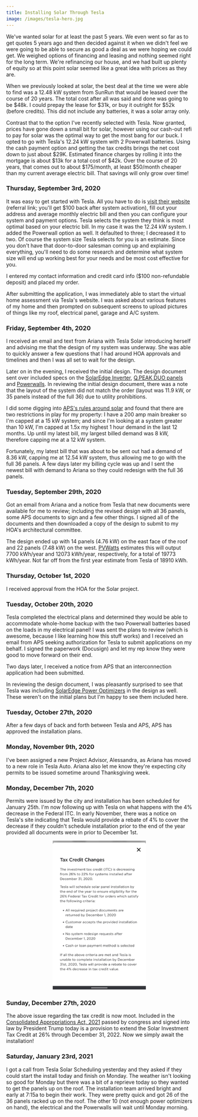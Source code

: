 ```yaml
---
title: Installing Solar Through Tesla
image: /images/tesla-hero.jpg
---
```


We've wanted solar for at least the past 5 years.  We even went so far as to get quotes 5 years ago and then decided against it when we didn't feel we were going to be able to secure as good a deal as we were hoping we could get.  We weighed options of financing and leasing and nothing seemed right for the long term.  We're refinancing our house, and we had built up plenty of equity so at this point solar seemed like a great idea with prices as they are.

When we previously looked at solar, the best deal at the time we were able to find was a 12.48 kW system from SunRun that would be leased over the course of 20 years.  The total cost after all was said and done was going to be $48k.  I could prepay the lease for $31k, or buy it outright for $52k (before credits).  This did not include any batteries, it was a solar array only.

Contrast that to the option I've recently selected with Tesla.  Now granted, prices have gone down a small bit for solar, however using our cash-out refi to pay for solar was the optimal way to get the most bang for our buck.  I opted to go with Tesla's 12.24 kW system with 2 Powerwall batteries.  Using the cash payment option and getting the tax credits brings the net cost down to just about $29K.  Estimated finance charges by rolling it into the mortgage is about $13k for a total cost of $42k.  Over the course of 20 years, that comes out to about $175/month, at least $50/month cheaper than my current average electric bill.  That savings will only grow over time!

### Thursday, September 3rd, 2020

It was easy to get started with Tesla.  All you have to do is [visit their website](https://www.tesla.com/energy/design?referral=matt16062) (referral link; you'll get $100 back after system activation), fill out your address and average monthly electric bill and then you can configure your system and payment options.  Tesla selects the system they think is most optimal based on your electric bill.  In my case it was the 12.24 kW system.  I added the Powerwall option as well.  It defaulted to three; I decreased it to two.  Of course the system size Tesla selects for you is an estimate.  Since you don't have that door-to-door salesman coming up and explaining everything, you'll need to do some research and determine what system size will end up working best for your needs and be most cost effective for you.

I entered my contact information and credit card info ($100 non-refundable deposit) and placed my order.

After submitting the application, I was immediately able to start the virtual home assessment via Tesla's website.  I was asked about various features of my home and then prompted on subsequent screens to upload pictures of things like my roof, electrical panel, garage and A/C system.

### Friday, September 4th, 2020

I received an email and text from Ariana with Tesla Solar introducing herself and advising me that the design of my system was underway.  She was able to quickly answer a few questions that I had around HOA approvals and timelines and then I was all set to wait for the design.

Later on in the evening, I received the initial design.  The design document sent over included specs on the [SolarEdge Inverter](https://www.solaredge.com/us/products/pv-inverter/single-phase#/), [Q.PEAK DUO panels](https://www.energysage.com/solar-panels/q-cells/2091/qpeak-duo-blk-g6-335/) and [Powerwalls](https://www.tesla.com/powerwall).  In reviewing the initial design document, there was a note that the layout of the system did not match the order (layout was 11.9 kW, or 35 panels instead of the full 36) due to utility prohibitions.  

I did some digging into [APS's rules around solar](https://www.aps.com/en/Residential/Service-Plans/Compare-Service-Plans/Renewable-Energy-Riders#RCPExportRider) and found that there are two restrictions in play for my property: I have a 200 amp main breaker so I'm capped at a 15 kW system; and since I'm looking at a system greater than 10 kW, I'm capped at 1.5x my highest 1 hour demand in the last 12 months.  Up until my latest bill, my largest billed demand was 8 kW, therefore capping me at a 12 kW system.  

Fortunately, my latest bill that was about to be sent out had a demand of 8.36 kW, capping me at 12.54 kW system, thus allowing me to go with the full 36 panels.  A few days later my billing cycle was up and I sent the newest bill with demand to Ariana so they could redesign with the full 36 panels.

### Tuesday, September 29th, 2020

Got an email from Ariana and a notice from Tesla that new documents were available for me to review; including the revised design with all 36 panels, some APS documents to sign and a few other things.  I signed all of the documents and then downloaded a copy of the design to submit to my HOA's architectural committee.

The design ended up with 14 panels (4.76 kW) on the east face of the roof and 22 panels (7.48 kW) on the west.  [PVWatts](https://pvwatts.nrel.gov/pvwatts.php) estimates this will output 7700 kWh/year and 12073 kWh/year, respectively, for a total of 19773 kWh/year.  Not far off from the first year estimate from Tesla of 18910 kWh.

### Thursday, October 1st, 2020

I received approval from the HOA for the Solar project.

### Tuesday, October 20th, 2020

Tesla completed the electrical plans and determined they would be able to accommodate whole-home backup with the two Powerwall batteries based on the loads in my electrical panel!  I was sent the plans to review (which is awesome, because I like learning how this stuff works) and I received an email from APS seeking authorization for Tesla to submit applications on my behalf.  I signed the paperwork (Docusign) and let my rep know they were good to move forward on their end.

Two days later, I received a notice from APS that an interconnection application had been submitted.

In reviewing the design document, I was pleasantly surprised to see that Tesla was including [SolarEdge Power Optimizers](https://www.solaredge.com/us/products/power-optimizer) in the design as well.  These weren't on the initial plans but I'm happy to see them included here.

### Tuesday, October 27th, 2020

After a few days of back and forth between Tesla and APS, APS has approved the installation plans.

### Monday, November 9th, 2020

I've been assigned a new Project Advisor, Alessandra, as Ariana has moved to a new role in Tesla Auto.  Ariana also let me know they're expecting city permits to be issued sometime around Thanksgiving week.

### Monday, December 7th, 2020

Permits were issued by the city and installation has been scheduled for January 25th.  I'm now following up with Tesla on what happens with the 4% decrease in the Federal ITC.  In early November, there was a notice on Tesla's site indicating that Tesla would provide a rebate of 4% to cover the decrease if they couldn't schedule installation prior to the end of the year provided all documents were in prior to December 1st.

<p align="center"><img src="/images/tesla-itc.jpg" width="50%" alt="Tesla ITC Notice" /></p>

### Sunday, December 27th, 2020

The above issue regarding the tax credit is now moot.  Included in the [Consolidated Appropriations Act, 2021](https://www.congress.gov/bill/116th-congress/house-bill/133) passed by congress and signed into law by President Trump today is a provision to extend the Solar Investment Tax Credit at 26% through December 31, 2022.  Now we simply await the installation!

### Saturday, January 23rd, 2021

I got a call from Tesla Solar Scheduling yesterday and they asked if they could start the install today and finish on Monday.  The weather isn't looking so good for Monday but there was a bit of a reprieve today so they wanted to get the panels up on the roof.  The installation team arrived bright and early at 7:15a to begin their work.  They were pretty quick and got 26 of the 36 panels racked up on the roof.  The other 10 (not enough power optimizers on hand), the electrical and the Powerwalls will wait until Monday morning.